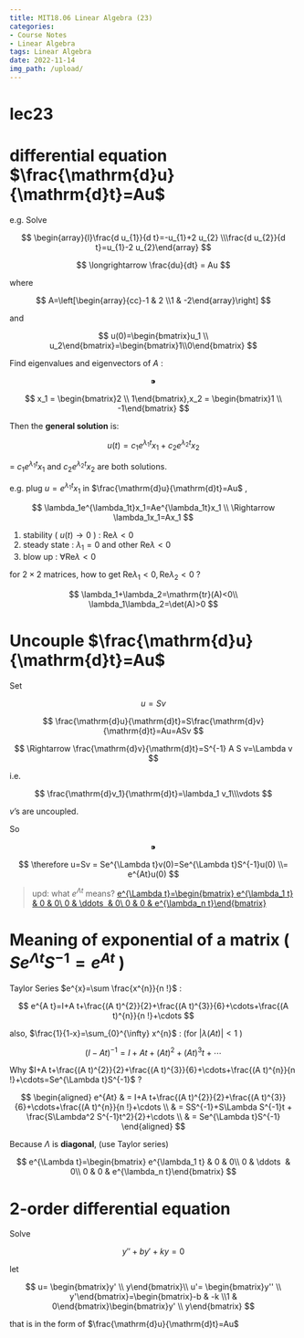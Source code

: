 ```yaml
---
title: MIT18.06 Linear Algebra (23)
categories:
- Course Notes
- Linear Algebra
tags: Linear Algebra
date: 2022-11-14
img_path: /upload/
---
```


# lec23

# differential equation $\frac{\mathrm{d}u}{\mathrm{d}t}=Au$ 

e.g. Solve

$$
\begin{array}{l}\frac{d u_{1}}{d t}=-u_{1}+2 u_{2} \\\frac{d u_{2}}{d t}=u_{1}-2 u_{2}\end{array}
$$

$$
\longrightarrow \frac{du}{dt} = Au
$$

where

$$
A=\left[\begin{array}{cc}-1 & 2 \\1 & -2\end{array}\right]
$$

and

$$
u(0)=\begin{bmatrix}u_1 \\ u_2\end{bmatrix}=\begin{bmatrix}1\\0\end{bmatrix}
$$

Find eigenvalues and eigenvectors of $A$ :

$$
⁍
$$

$$
x_1 = \begin{bmatrix}2 \\ 1\end{bmatrix},x_2 = \begin{bmatrix}1 \\ -1\end{bmatrix}
$$

Then the **general solution** is:

$$
u(t)=c_1e^{\lambda_1t}x_1+c_2e^{\lambda_2t}x_2
$$

= $c_1e^{\lambda_1t}x_1$ and $c_2e^{\lambda_2t}x_2$ are both solutions.

e.g. plug $u=e^{\lambda_1t}x_1$ in $\frac{\mathrm{d}u}{\mathrm{d}t}=Au$ ,

$$
\lambda_1e^{\lambda_1t}x_1=Ae^{\lambda_1t}x_1 \\ \Rightarrow \lambda_1x_1=Ax_1
$$

1. stability ( $u(t) \to 0$ ) : $\mathrm{Re} \lambda < 0$ 
2. steady state : $\lambda_1 = 0$ and other $\mathrm{Re} \lambda < 0$ 
3. blow up : $\forall \mathrm{Re}\lambda<0$ 

 for $2\times 2$ matrices, how to get $\mathrm{Re}\lambda_1<0, \mathrm{Re}\lambda_2<0$ ?

$$
\lambda_1+\lambda_2=\mathrm{tr}(A)<0\\ \lambda_1\lambda_2=\det(A)>0
$$

# Uncouple $\frac{\mathrm{d}u}{\mathrm{d}t}=Au$ 

Set

$$
u=Sv
$$

$$
\frac{\mathrm{d}u}{\mathrm{d}t}=S\frac{\mathrm{d}v}{\mathrm{d}t}=Au=ASv
$$

$$
\Rightarrow \frac{\mathrm{d}v}{\mathrm{d}t}=S^{-1} A S v=\Lambda v
$$

i.e.

$$
\frac{\mathrm{d}v_1}{\mathrm{d}t}=\lambda_1 v_1\\\vdots
$$

$v$’s are uncoupled.

So

$$
⁍
$$

$$
\therefore u=Sv = Se^{\Lambda t}v(0)=Se^{\Lambda t}S^{-1}u(0) \\= e^{At}u(0)
$$

> upd: what $e^{\Lambda t}$ means? [e^{\Lambda t}=\begin{bmatrix} e^{\lambda_1 t} & 0 & 0\\ 0 & \ddots  & 0\\ 0 & 0 & e^{\lambda_n t}\end{bmatrix}](lec23%20431e095ef43e40a2a215220f91024327.md)
> 

# Meaning of exponential of a matrix ( $Se^{\Lambda t}S^{-1} = e^{At}$ )

Taylor Series $e^{x}=\sum \frac{x^{n}}{n !}$ :

 

$$
e^{A t}=I+A t+\frac{(A t)^{2}}{2}+\frac{(A t)^{3}}{6}+\cdots+\frac{(A t)^{n}}{n !}+\cdots
$$

also, $\frac{1}{1-x}=\sum_{0}^{\infty} x^{n}$ : (for $|\lambda(At)|<1$ )

$$
(I-A t)^{-1}=I+A t+(A t)^{2}+(A t)^{3} t+\cdots 
$$

Why $I+A t+\frac{(A t)^{2}}{2}+\frac{(A t)^{3}}{6}+\cdots+\frac{(A t)^{n}}{n !}+\cdots=Se^{\Lambda t}S^{-1}$ ?

$$
\begin{aligned}
e^{At} & = I+A t+\frac{(A t)^{2}}{2}+\frac{(A t)^{3}}{6}+\cdots+\frac{(A t)^{n}}{n !}+\cdots \\ & = SS^{-1}+S\Lambda S^{-1}t + \frac{S\Lambda^2 S^{-1}t^2}{2}+\cdots \\ & = Se^{\Lambda t}S^{-1}
\end{aligned}
$$

Because $\Lambda$ is **diagonal**,  (use Taylor series)

$$
e^{\Lambda t}=\begin{bmatrix} e^{\lambda_1 t} & 0 & 0\\ 0 & \ddots  & 0\\ 0 & 0 & e^{\lambda_n t}\end{bmatrix}
$$

# 2-order differential equation

Solve

$$
y''+by'+ky=0
$$

let

$$
 u= \begin{bmatrix}y' \\ y\end{bmatrix}\\ u'= \begin{bmatrix}y'' \\ y'\end{bmatrix}=\begin{bmatrix}-b & -k \\1 & 0\end{bmatrix}\begin{bmatrix}y' \\ y\end{bmatrix}
$$

that is in the form of $\frac{\mathrm{d}u}{\mathrm{d}t}=Au$ 